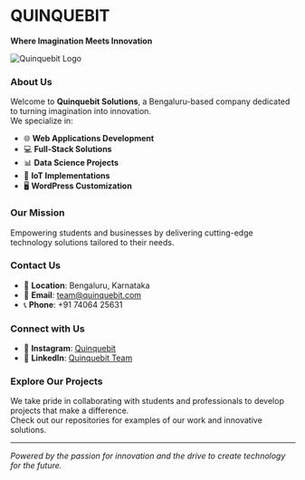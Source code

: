 # QUINQUEBIT  
**Where Imagination Meets Innovation**  

![Quinquebit Logo](https://via.placeholder.com/600x200.png?text=Quinquebit+Logo) <!-- Replace with your logo URL -->

### About Us  
Welcome to **Quinquebit Solutions**, a Bengaluru-based company dedicated to turning imagination into innovation.  
We specialize in:
- 🌐 **Web Applications Development**
- 💻 **Full-Stack Solutions**
- 📊 **Data Science Projects**
- 🔧 **IoT Implementations**
- 🖥️ **WordPress Customization**

### Our Mission  
Empowering students and businesses by delivering cutting-edge technology solutions tailored to their needs.

### Contact Us  
- 📍 **Location**: Bengaluru, Karnataka  
- 📧 **Email**: [team@quinquebit.com](mailto:team@quinquebit.com)  
- 📞 **Phone**: +91 74064 25631  

### Connect with Us  
- 📸 **Instagram**: [Quinquebit](https://www.instagram.com/quinquebit/profilecard/?igsh=MXBuNXFzazY0MWg3YQ==)  
- 💼 **LinkedIn**: [Quinquebit Team](https://www.linkedin.com/in/quinquebit-team-098947343?utm_source=share&utm_campaign=share_via&utm_content=profile&utm_medium=android_app)  

### Explore Our Projects  
We take pride in collaborating with students and professionals to develop projects that make a difference.  
Check out our repositories for examples of our work and innovative solutions.

---

*Powered by the passion for innovation and the drive to create technology for the future.*
